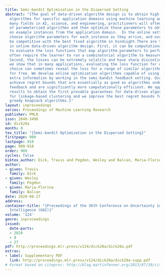 ```yaml
---
title: Semi-bandit Optimization in the Dispersed Setting
abstract: "{The goal of data-driven algorithm design is to obtain high-performing
  algorithms for specific application domains using machine learning and data. Across
  many fields in AI, science, and engineering, practitioners will often fix a family
  of parameterized algorithms and then optimize those parameters to obtain good performance
  on example instances from the application domain.  In the online setting, we must
  choose algorithm parameters for each instance as they arrive, and our goal is to
  be competitive with the best fixed algorithm in hindsight.There are two major challenges
  in online data-driven algorithm design. First, it can be computationally expensive
  to evaluate the loss functions that map algorithm parameters to performance, which
  often require the learner to run a combinatorial algorithm to measure its performance.
  Second, the losses can be extremely volatile and have sharp discontinuities. However,
  we show that in many applications, evaluating the loss function for one algorithm
  choice can sometimes reveal the loss for a range of similar algorithms, essentially
  for free. We develop online optimization algorithms capable of using this kind of
  extra information by working in the semi-bandit feedback setting. Our algorithms
  achieve regret bounds that are essentially as good as algorithms under full-information
  feedback and are significantly more computationally efficient. We apply our semi-bandit
  results to obtain the first provable guarantees for data-driven algorithm design
  for linkage-based clustering and we improve the best regret bounds for designing
  greedy knapsack algorithms.}"
layout: inproceedings
series: Proceedings of Machine Learning Research
publisher: PMLR
issn: 2640-3498
id: dick20a
month: 0
tex_title: "{Semi-bandit Optimization in the Dispersed Setting}"
firstpage: 909
lastpage: 918
page: 909-918
order: 909
cycles: false
bibtex_author: Dick, Travis and Pegden, Wesley and Balcan, Maria-Florina
author:
- given: Travis
  family: Dick
- given: Wesley
  family: Pegden
- given: Maria-Florina
  family: Balcan
date: 2020-08-27
address: 
container-title: "{Proceedings of the 36th Conference on Uncertainty in Artificial
  Intelligence (UAI)}"
volume: '124'
genre: inproceedings
issued:
  date-parts:
  - 2020
  - 8
  - 27
pdf: http://proceedings.mlr.press/v124/dick20a/dick20a.pdf
extras:
- label: Supplementary PDF
  link: http://proceedings.mlr.press/v124/dick20a/dick20a-supp.pdf
# Format based on citeproc: http://blog.martinfenner.org/2013/07/30/citeproc-yaml-for-bibliographies/
---
```

